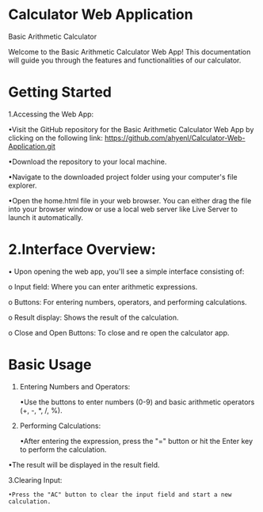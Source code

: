 # Calculator Web Application
 Basic Arithmetic Calculator

 Welcome to the Basic Arithmetic Calculator Web App! This documentation will guide you through the features and functionalities of our calculator.

# Getting Started
  1.Accessing the Web App:

•Visit the GitHub repository for the Basic Arithmetic Calculator Web App by clicking on the following link: https://github.com/ahyenl/Calculator-Web-Application.git


•Download the repository to your local machine.


•Navigate to the downloaded project folder using your computer's file explorer.


•Open the home.html file in your web browser. You can either drag the file into your browser window or use a local web server like Live Server to launch it automatically.

# 2.Interface Overview:


•	Upon opening the web app, you'll see a simple interface consisting of:


o	Input field: Where you can enter arithmetic expressions.


o	Buttons: For entering numbers, operators, and performing calculations.


o	Result display: Shows the result of the calculation.

o	Close and Open Buttons: To close and re open the calculator app. 

# Basic Usage
1. Entering Numbers and Operators:

   
   •Use the buttons to enter numbers (0-9) and basic arithmetic operators (+, -, *, /, %).

2.  Performing Calculations:


    •After entering the expression, press the "=" button or hit the Enter key to perform the calculation.


   •The result will be displayed in the result field.

3.Clearing Input:


    •Press the "AC" button to clear the input field and start a new calculation.

